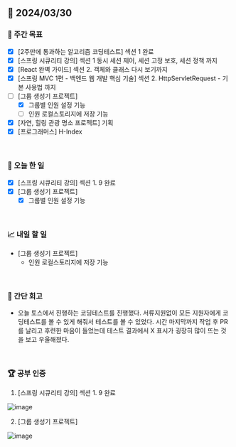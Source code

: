 ## 📅 2024/03/30

### 👏 주간 목표

- [x] [2주만에 통과하는 알고리즘 코딩테스트] 섹션 1 완료
- [x] [스프링 시큐리티 강의] 섹션 1 동시 세션 제어, 세션 고정 보호, 세션 정책 까지
- [x] [React 완벽 가이드] 섹션 2. 객체와 클래스 다시 보기까지
- [x] [스프링 MVC 1편 - 백엔드 웹 개발 핵심 기술] 섹션 2. HttpServletRequest - 기본 사용법 까지
- [ ] [그룹 생성기 프로젝트]
  - [x] 그룹별 인원 설정 기능
  - [ ] 인원 로컬스토리지에 저장 기능
- [x] [자연, 힐링 관광 명소 프로젝트] 기획
- [x] [프로그래머스] H-Index

<br />

### 💯 오늘 한 일

- [x] [스프링 시큐리티 강의] 섹션 1. 9 완료
- [x] [그룹 생성기 프로젝트]
  - [x] 그룹별 인원 설정 기능

<br />

### 📈 내일 할 일

- [그룹 생성기 프로젝트]
  - 인원 로컬스토리지에 저장 기능

<br />

### 🤔 간단 회고

- 오늘 토스에서 진행하는 코딩테스트를 진행했다. 서류지원없이 모든 지원자에게 코딩테스트를 볼 수 있게 해줘서 테스트를 볼 수 있었다. 시간 마지막까지 작업 후 PR를 날리고 후련한 마음이 들었는데 테스트 결과에서 X 표시가 굉장히 많이 뜨는 것을 보고 우울해졌다.

<br />

### 🏆 공부 인증

1. [스프링 시큐리티 강의] 섹션 1. 9 완료

![image](https://github.com/suld2495/TIL/assets/42727909/5bbed791-83e1-44ca-970d-ffac985caa45)

2. [그룹 생성기 프로젝트]

![image](https://github.com/suld2495/TIL/assets/42727909/d9975cc4-a8d0-40d6-8d0b-efe00ed4e16a)
